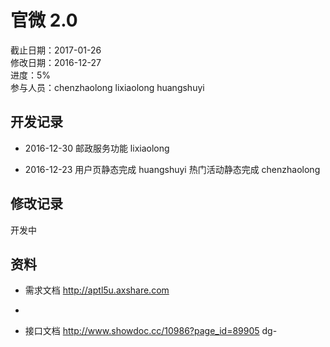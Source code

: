 # 官微 2.0
截止日期：2017-01-26  
修改日期：2016-12-27  
进度：5%  
参与人员：chenzhaolong lixiaolong huangshuyi  

## 开发记录
- 2016-12-30
邮政服务功能 lixiaolong

- 2016-12-23
用户页静态完成 huangshuyi
热门活动静态完成 chenzhaolong 

## 修改记录 
开发中


## 资料
- 需求文档
http://aptl5u.axshare.com 
-


- 接口文档
http://www.showdoc.cc/10986?page_id=89905 
dg-




